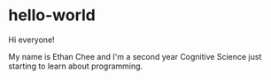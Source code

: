 # hello-world

Hi everyone! 

My name is Ethan Chee and I'm a second year Cognitive Science just starting to learn about programming.
